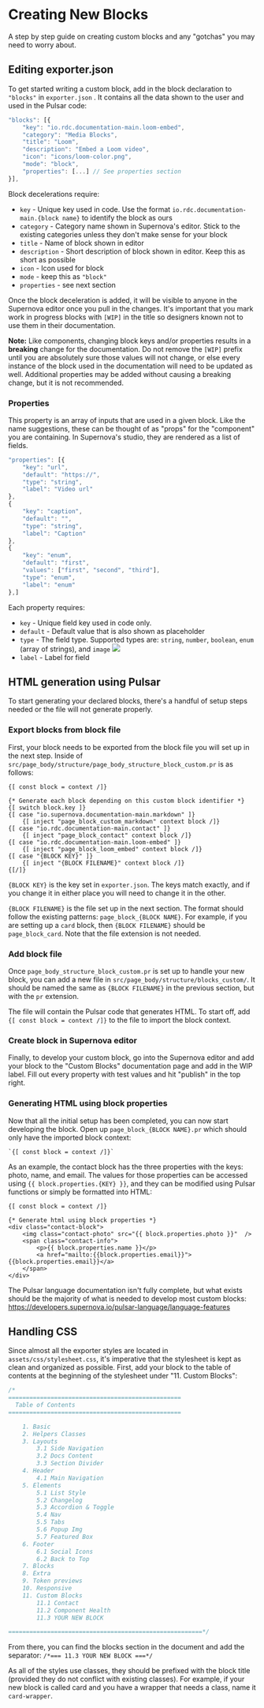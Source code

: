 # Creating New Blocks
A step by step guide on creating custom blocks and any "gotchas" you may need to worry about.

## Editing exporter.json
To get started writing a custom block, add in the block declaration to `"blocks"` in	`exporter.json` . It contains all the data shown to the user and used in the Pulsar code:

```jsx       
"blocks": [{
    "key": "io.rdc.documentation-main.loom-embed",
    "category": "Media Blocks",
    "title": "Loom",
    "description": "Embed a Loom video",
    "icon": "icons/loom-color.png",
    "mode": "block",
    "properties": [...] // See properties section
}],
```

Block decelerations require:
- `key` - Unique key used in code. Use the format  `io.rdc.documentation-main.{block name}` to identify the block as ours
- `category` - Category name shown in Supernova's editor. Stick to the existing categories unless they don't make sense for your block
- `title` - Name of block shown in editor
- `description` - Short description of block shown in editor. Keep this as short as possible
- `icon` - Icon used for block
- `mode` - keep this as `"block"`
- `properties` - see next section

Once the block deceleration is added, it will be visible to anyone in the Supernova editor once you pull in the changes. It's important that you mark work in progress blocks with `[WIP]` in the title so designers known not to use them in their documentation. 

**Note:** Like components, changing block keys and/or properties results in a **breaking** change for the documentation. Do not remove the `[WIP]` prefix until you are absolutely sure those values will not change, or else every instance of the block used in the documentation will need to be updated as well. Additional properties may be added without causing a breaking change, but it is not recommended. 

### Properties
This property is an array of inputs that are used in a given block. Like the name suggestions, these can be thought of as "props" for the "component" you are containing. In Supernova's studio, they are rendered as a list of fields.

```jsx
"properties": [{
    "key": "url",
    "default": "https://",
    "type": "string",
    "label": "Video url"
},
{
    "key": "caption",
    "default": "",
    "type": "string",
    "label": "Caption"
},
{
    "key": "enum",
    "default": "first",
    "values": ["first", "second", "third"],
    "type": "enum",
    "label": "enum"
},]
```

Each property requires:
- `key` - Unique field key used in code only.
- `default` - Default value that is also shown as placeholder
- `type` - The field type. Supported types are: `string`, `number`, `boolean`, `enum` (array of strings), and `image`
![](https://media.github.move.com/user/2276/files/050a7d80-9f01-11ec-87ae-04124f453841)
- `label` - Label for field

## HTML generation using Pulsar
To start generating your declared blocks, there's a handful of setup steps needed or the file will not generate properly. 

### Export blocks from block file
First, your block needs to be exported from the block file you will set up in the next step. Inside of `src/page_body/structure/page_body_structure_block_custom.pr` is as follows:

```pulsar
{[ const block = context /]}

{* Generate each block depending on this custom block identifier *}
{[ switch block.key ]}
{[ case "io.supernova.documentation-main.markdown" ]}
    {[ inject "page_block_custom_markdown" context block /]}
{[ case "io.rdc.documentation-main.contact" ]}
    {[ inject "page_block_contact" context block /]}
{[ case "io.rdc.documentation-main.loom-embed" ]}
    {[ inject "page_block_loom_embed" context block /]}
{[ case "{BLOCK KEY}" ]}
    {[ inject "{BLOCK FILENAME}" context block /]}
{[/]}
```

`{BLOCK KEY}` is the key set in `exporter.json`. The keys match exactly, and if you change it in either place you will need to change it in the other. 

`{BLOCK FILENAME}` is the file set up in the next section. The format should follow the existing patterns: `page_block_{BLOCK NAME}`. For example, if you are setting up a `card` block, then `{BLOCK FILENAME}` should be `page_block_card`. Note that the file extension is not needed.

### Add block file
Once `page_body_structure_block_custom.pr` is set up to handle your new block, you can add a new file in `src/page_body/structure/blocks_custom/`. It should be named the same as `{BLOCK FILENAME}`  in the previous section, but with the `pr` extension. 

The file will contain the Pulsar code that generates HTML. To start off, add `{[ const block = context /]}` to the file to import the block context. 

### Create block in Supernova editor
Finally, to develop your custom block, go into the Supernova editor and add your block to the "Custom Blocks" documentation page and add in the WIP label. Fill out every property with test values and hit "publish" in the top right.

### Generating HTML using block properties
Now that all the initial setup has been completed, you can now start developing the block. Open up `page_block_{BLOCK NAME}.pr`  which should only have the imported block context:

```pulsar
`{[ const block = context /]}` 
```

As an example, the contact block has the three properties with the keys: photo, name, and email. The values for those properties can be accessed using `{{ block.properties.{KEY} }}`, and they can be modified using Pulsar functions or simply be formatted into HTML:

```pulsar
{[ const block = context /]}

{* Generate html using block properties *}
<div class="contact-block">
    <img class="contact-photo" src="{{ block.properties.photo }}"  />
    <span class="contact-info">
        <p>{{ block.properties.name }}</p>
        <a href="mailto:{{block.properties.email}}">{{block.properties.email}}</a>
    </span>
</div>
```

The Pulsar language documentation isn't fully complete, but what exists should be the majority of what is needed to develop most custom blocks: https://developers.supernova.io/pulsar-language/language-features

## Handling CSS
Since almost all the exporter styles are located in `assets/css/stylesheet.css`, it's imperative that the stylesheet is kept as clean and organized as possible. First, add your block to the table of contents at the beginning of the stylesheet under "11. Custom Blocks":

```css
/*
=================================================
  Table of Contents
=================================================

    1. Basic
    2. Helpers Classes
    3. Layouts
	    3.1 Side Navigation
	    3.2 Docs Content
	    3.3 Section Divider
    4. Header
	    4.1 Main Navigation
	5. Elements
	    5.1 List Style
	    5.2 Changelog
	    5.3 Accordion & Toggle
	    5.4 Nav
	    5.5 Tabs
	    5.6 Popup Img
	    5.7 Featured Box
	6. Footer
	    6.1 Social Icons
	    6.2 Back to Top
    7. Blocks
	8. Extra
    9. Token previews
    10. Responsive
    11. Custom Blocks
        11.1 Contact 
        11.2 Component Health 
	    11.3 YOUR NEW BLOCK

=======================================================*/
```

From there, you can find the blocks section in the document and add the separator:
`/*=== 11.3 YOUR NEW BLOCK ===*/`

As all of the styles use classes, they should be prefixed with the block title (provided they do not conflict with existing classes). For example, if your new block is called card and you have a wrapper that needs a class, name it `card-wrapper`. 